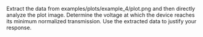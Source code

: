 Extract the data from examples/plots/example_4/plot.png and then directly analyze the plot image. Determine the voltage at which the device reaches its minimum normalized transmission. Use the extracted data to justify your response.
